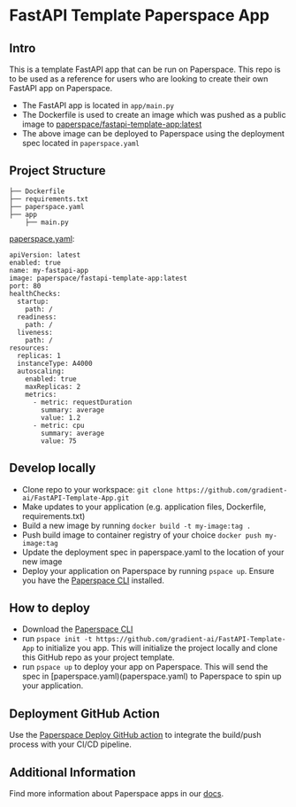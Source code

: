 # FastAPI Template Paperspace App

## Intro
This is a template FastAPI app that can be run on Paperspace. This repo is to be used as a reference for users who are looking to create their own FastAPI app on Paperspace.

- The FastAPI app is located in `app/main.py`
- The Dockerfile is used to create an image which was pushed as a public image to [paperspace/fastapi-template-app:latest](https://hub.docker.com/repository/docker/paperspace/fastapi-template-app/general)
- The above image can be deployed to Paperspace using the deployment spec located in `paperspace.yaml`

## Project Structure
```
├── Dockerfile
├── requirements.txt
├── paperspace.yaml
├── app
    ├── main.py
```

[paperspace.yaml](paperspace.yaml):
```
apiVersion: latest
enabled: true
name: my-fastapi-app
image: paperspace/fastapi-template-app:latest
port: 80
healthChecks:
  startup:
    path: /
  readiness:
    path: /
  liveness:
    path: /
resources:
  replicas: 1
  instanceType: A4000
  autoscaling:
    enabled: true
    maxReplicas: 2
    metrics:
      - metric: requestDuration
        summary: average
        value: 1.2
      - metric: cpu
        summary: average
        value: 75
```

## Develop locally
- Clone repo to your workspace: `git clone https://github.com/gradient-ai/FastAPI-Template-App.git`
- Make updates to your application (e.g. application files, Dockerfile, requirements.txt)
- Build a new image by running `docker build -t my-image:tag .`
- Push build image to container registry of your choice `docker push my-image:tag`
- Update the deployment spec in paperspace.yaml to the location of your new image
- Deploy your application on Paperspace by running `pspace up`. Ensure you have the [Paperspace CLI](https://github.com/Paperspace/cli#installation) installed.

## How to deploy
- Download the [Paperspace CLI](https://github.com/Paperspace/cli#installation)
- run `pspace init -t https://github.com/gradient-ai/FastAPI-Template-App` to initialize you app. This will initialize the project locally and clone this GitHub repo as your project template.
- run `pspace up` to deploy your app on Paperspace. This will send the spec in [paperspace.yaml)(paperspace.yaml) to Paperspace to spin up your application.

## Deployment GitHub Action
Use the [Paperspace Deploy GitHub action](https://github.com/Paperspace/deploy-action) to integrate the build/push process with your CI/CD pipeline.

## Additional Information
Find more information about Paperspace apps in our [docs](https://docs.paperspace.com/gradient/deployments).